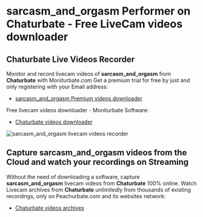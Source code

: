 # sarcasm_and_orgasm Performer on Chaturbate - Free LiveCam videos downloader

## Chaturbate Live Videos Recorder

Monitor and record livecam videos of **sarcasm_and_orgasm** from **Chaturbate** with Moniturbate.com
Get a premium trial for free by just and only registering with your Email address:
* [sarcasm_and_orgasm Premium videos downloader](https://moniturbate.com/request-demo-licence-key.html)

Free livecam videos downloader - Moniturbate Software:
* [Chaturbate videos downloader](https://moniturbate.com/moniturbate-download-software.html)

![sarcasm_and_orgasm livecam videos recorder](https://peachurnet.com/templates/moniturbate-software.png)


## Capture sarcasm_and_orgasm videos from the Cloud and watch your recordings on Streaming

Without the need of downloading a software, capture **sarcasm_and_orgasm** livecam videos from **Chaturbate** 100% online.
Watch Livecam archives from **Chaturbate** unlimitedly from thousands of existing recordings, only on Peachurbate.com and its websites network:
* [Chaturbate videos archives](https://peachurnet.com/)